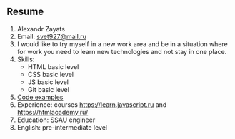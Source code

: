 ## Resume ##
1. Alexandr Zayats
1. Email: svet927@mail.ru
1. I would like to try myself in a new work area and be in a situation where for work you need to learn new technologies and not stay in one place.
1. Skills: 
   * HTML basic level
   * CSS basic level
   * JS basic level
   * Git basic level
 1.  [Code examples](https://github.com/svet927/svet.github.io.git)
 1. Experience: courses https://learn.javascript.ru and https://htmlacademy.ru/
 1. Education: SSAU engineer
 1. English: pre-intermediate level